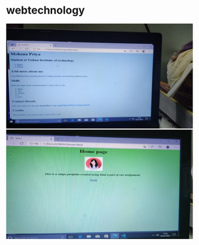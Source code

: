 # webtechnology
<img src="https://github.com/19PA1A0512/webtechnology/blob/main/first%20image.jpeg">
<img src="https://github.com/19PA1A0512/webtechnology/blob/main/second%20image.jpeg">

